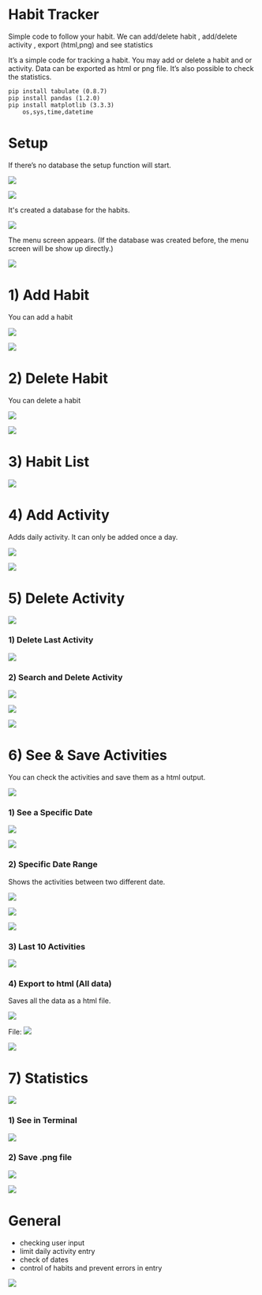 # Habit Tracker
Simple code to follow your habit. We can add/delete habit , add/delete activity , export (html,png) and see statistics

It’s a simple code for tracking a habit. You may add or delete a habit and or activity. Data can be exported as html or png file. It’s also possible to check the statistics.

    pip install tabulate (0.8.7)
    pip install pandas (1.2.0)
    pip install matplotlib (3.3.3)
        os,sys,time,datetime

# Setup
If there’s no database the setup function will start.

![](images/1.png)

![](images/2.png)

It's created a database for the habits.

![](images/3.png)

The menu screen appears. (If the database was created before, the menu screen will be show up directly.)

![](images/4.png)

# 1) Add Habit
You can add a habit

![](images/5.png)

![](images/6.png)

# 2) Delete Habit
You can delete a habit

![](images/7.png)

![](images/8.png)

# 3) Habit List

![](images/9.png)

# 4) Add Activity
Adds daily activity. It can only be added once a day.

![](images/10.png)

![](images/11.png)

# 5) Delete Activity

![](images/12.png)

### 1) Delete Last Activity

![](images/13.png)

### 2) Search and Delete Activity

![](images/14.png)

![](images/15.png)

![](images/16.png)

# 6) See & Save Activities
You can check the activities and save them as a html output. 

![](images/17.png)

### 1) See a Specific Date

![](images/18.png)

![](images/19.png)

### 2) Specific Date Range
Shows the activities between two different date.

![](images/20.png)

![](images/21.png)

![](images/22.png)


### 3) Last 10 Activities

![](images/23.png)

### 4) Export to html (All data)
Saves all the data as a html file.

![](images/24.png)

File:
![](images/25.png)

![](images/26.png)

# 7) Statistics

![](images/27.png)

### 1) See in Terminal

![](images/28.png)

### 2) Save .png file

![](images/29.png)

![](images/30.png)


# General
* checking user input
* limit daily activity entry
* check of dates
* control of habits and prevent errors in entry

![](images/31.png)



